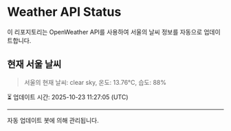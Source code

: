 
# Weather API Status

이 리포지토리는 OpenWeather API를 사용하여 서울의 날씨 정보를 자동으로 업데이트합니다.

## 현재 서울 날씨
> 서울의 현재 날씨: clear sky, 온도: 13.76°C, 습도: 88%

⏳ 업데이트 시간: 2025-10-23 11:27:05 (UTC)

---
자동 업데이트 봇에 의해 관리됩니다.
